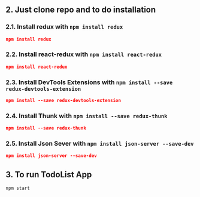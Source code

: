 ## 2. Just clone repo and to do installation

### 2.1. Install redux with `npm install redux`

```json
npm install redux
```

### 2.2. Install react-redux with `npm install react-redux`

```json
npm install react-redux
```

### 2.3. Install DevTools Extensions with `npm install --save redux-devtools-extension`

```json
npm install --save redux-devtools-extension
```

### 2.4. Install Thunk with `npm install --save redux-thunk`

```json
npm install --save redux-thunk
```

### 2.5. Install Json Sever with `npm install json-server --save-dev`

```json
npm install json-server --save-dev
```

## 3. To run TodoList App

```shell
npm start
```
